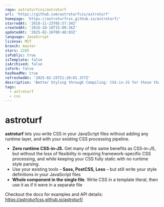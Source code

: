 ```yaml
---
repo: astroturfcss/astroturf
url: 'https://github.com/astroturfcss/astroturf'
homepage: 'https://astroturfcss.github.io/astroturf/'
starredAt: '2018-11-23T05:57:34Z'
createdAt: '2016-10-18T15:09:36Z'
updatedAt: '2025-02-16T09:48:03Z'
language: JavaScript
license: MIT
branch: master
stars: 2285
isPublic: true
isTemplate: false
isArchived: false
isFork: false
hasReadMe: true
refreshedAt: '2025-02-25T21:20:01.377Z'
description: 'Better Styling through Compiling: CSS-in-JS for those that want it all.'
tags:
  - astroturf
  - css
---
```


# astroturf

**astroturf** lets you write CSS in your JavaScript files without adding any runtime layer, and with your existing CSS processing pipeline.

- **Zero runtime CSS-in-JS.** Get many of the same benefits as CSS-in-JS, but without the loss of flexibility in requiring framework-specific CSS processing, and while keeping your CSS fully static with no runtime style parsing.
- Use your existing tools – **Sass, PostCSS, Less** – but still write your style definitions in your JavaScript files
- **Whole component in the single file**. Write CSS in a template literal, then use it as if it were in a separate file

Checkout the docs for examples and API details: https://astroturfcss.github.io/astroturf/
